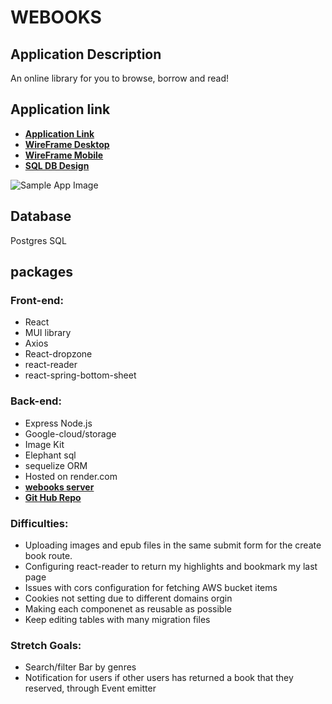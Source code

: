 # WEBOOKS
## Application Description
An online library for you to browse, borrow and read!

## Application link
- **[Application Link](https://main--w-ebooks.netlify.app/)**
- **[WireFrame Desktop](https://xd.adobe.com/view/1636a14c-d45d-4747-ae86-f8a85b0ca908-4365/)**
- **[WireFrame Mobile](https://xd.adobe.com/view/0ee9aa87-06c8-49bf-9b47-7cdd196a9526-5bba/)**
- **[SQL DB Design](https://dbdiagram.io/d/634c0deef0018a1c5f12f35e)**

![Sample App Image](https://storage.googleapis.com/webooks-epub/Screenshot%202022-11-05%20003203.png)

## Database
Postgres SQL

## packages
### Front-end:
- React
- MUI library
- Axios
- React-dropzone
- react-reader
- react-spring-bottom-sheet

### Back-end:
- Express Node.js
- Google-cloud/storage
- Image Kit
- Elephant sql
- sequelize ORM
- Hosted on render.com 
- **[webooks server](https://w-ebooks.onrender.com)**
- **[Git Hub Repo](https://github.com/Sandrafongshurui/webooks-express)**

### Difficulties:
- Uploading images and epub files in the same submit form for the create book route.
- Configuring react-reader to return my highlights and bookmark my last page
- Issues with cors configuration for fetching AWS bucket items
- Cookies not setting due to different domains orgin
- Making each componenet as reusable as possible
- Keep editing tables with many migration files

### Stretch Goals:
- Search/filter Bar by genres
- Notification for users if other users has returned a book that they reserved, through Event emitter